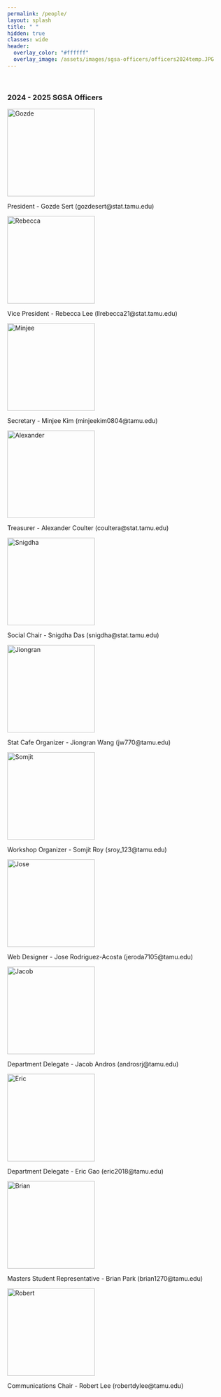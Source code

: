 ```yaml
---
permalink: /people/
layout: splash
title: " "
hidden: true
classes: wide
header:
  overlay_color: "#ffffff"
  overlay_image: /assets/images/sgsa-officers/officers2024temp.JPG
---
```


<link rel="stylesheet" href="https://www.w3schools.com/w3css/4/w3.css">

<!--
<style>
h1{font-size:64px;}
h2{font-size:48px;}
h3{font-size:40px;}
h4{font-size:30px;}
h5{font-size:26px;}
h6 {font-size: 24px;}
p {font-size: 22px;}
</style>
-->

<!-- ## 2024 - 2025 SGSA Officers 

<div style="display:table-cell; vertical-align:middle; text-align:center">
<img src="https://jeroda7105.github.io/tamusgsa.github.io/assets/images/sgsa-officers/officers2024temp.JPG" alt="group" width="1000"/> 
</div>
-->

<br>

### 2024 - 2025 SGSA Officers

<div>
<img src="https://jeroda7105.github.io/tamusgsa.github.io/assets/images/sgsa-officers/individual_officers_2024/gozde_portrait.JPG" alt="Gozde" width="200"/> <br>
<p> President - Gozde Sert (gozdesert@stat.tamu.edu) </p> 

<img src="https://jeroda7105.github.io/tamusgsa.github.io/assets/images/sgsa-officers/individual_officers_2024/rebecca_portrait.JPG" alt="Rebecca" width="200"/> <br>
<p> Vice President - Rebecca Lee (llrebecca21@stat.tamu.edu) </p> 

<img src="https://jeroda7105.github.io/tamusgsa.github.io/assets/images/sgsa-officers/individual_officers_2024/minjee_portrait.JPG" alt="Minjee" width="200"/> <br>
<p> Secretary - Minjee Kim (minjeekim0804@tamu.edu) </p> 

<img src="https://jeroda7105.github.io/tamusgsa.github.io/assets/images/sgsa-officers/individual_officers_2024/alexander_portrait.JPG" alt="Alexander" width="200"/> <br>
<p> Treasurer - Alexander Coulter (coultera@stat.tamu.edu) </p> 

<img src="https://jeroda7105.github.io/tamusgsa.github.io/assets/images/sgsa-officers/individual_officers_2024/snigdha_portrait.JPG" alt="Snigdha" width="200"/> <br>
<p> Social Chair - Snigdha Das (snigdha@stat.tamu.edu) </p> 

<img src="https://jeroda7105.github.io/tamusgsa.github.io/assets/images/sgsa-officers/individual_officers_2024/jiongran_portrait.jpg" alt="Jiongran" width="200"/> <br>
<p> Stat Cafe Organizer - Jiongran Wang (jw770@tamu.edu) </p> 

<img src="https://jeroda7105.github.io/tamusgsa.github.io/assets/images/sgsa-officers/individual_officers_2024/somjit_portrait.jpg" alt="Somjit" width="200"/> <br>
<p> Workshop Organizer - Somjit Roy (sroy_123@tamu.edu) </p> 

<img src="https://jeroda7105.github.io/tamusgsa.github.io/assets/images/sgsa-officers/individual_officers_2024/jose_portrait.JPG" alt="Jose" width="200"/> <br>
<p> Web Designer - Jose Rodriguez-Acosta (jeroda7105@tamu.edu) </p> 

<img src="https://jeroda7105.github.io/tamusgsa.github.io/assets/images/sgsa-officers/individual_officers_2024/jacob_portrait.jpg" alt="Jacob" width="200"/> <br>
<p> Department Delegate - Jacob Andros (androsrj@tamu.edu) </p> 

<img src="https://jeroda7105.github.io/tamusgsa.github.io/assets/images/sgsa-officers/individual_officers_2024/eric_portrait.JPG" alt="Eric" width="200"/> <br>
<p> Department Delegate - Eric Gao (eric2018@tamu.edu) </p> 

<img src="https://jeroda7105.github.io/tamusgsa.github.io/assets/images/sgsa-officers/individual_officers_2024/brian_portrait.png" alt="Brian" width="200"/> <br>
<p> Masters Student Representative - Brian Park (brian1270@tamu.edu) </p>

<img src="https://jeroda7105.github.io/tamusgsa.github.io/assets/images/sgsa-officers/individual_officers_2024/robert_portrait.JPG" alt="Robert" width="200"/> <br>
<p> Communications Chair - Robert Lee (robertdylee@tamu.edu) </p>
</div>
